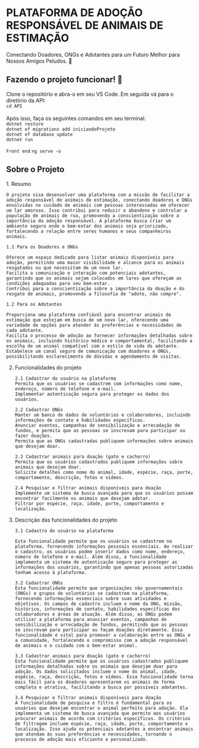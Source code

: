 <h1> PLATAFORMA DE ADOÇÃO RESPONSÁVEL DE ANIMAIS DE ESTIMAÇÃO </h1>

Conectando Doadores, ONGs e Adotantes para um Futuro Melhor para Nossos Amigos Peludos. 🐶

<h2>Fazendo o projeto funcionar! 🚀 </h2>
Clone o repositório e abra-o em seu VS Code. Em seguida vá para o diretório da API: <br>
<code>cd API </code>
<br> <br>
Após isso, faça os seguintes comandos em seu terminal: <br>
<code>dotnet restore</code> <br>
<code>dotnet ef migrations add iniciandoProjeto</code> <br>
<code>dotnet ef database update</code> <br>
<code>dotnet run</code>

<code>Front end</code>
<code>ng serve -o</code>

<h2>Sobre o Projeto</h2>
1.  Resumo

    O projeto visa desenvolver uma plataforma com a missão de facilitar a adoção responsável de animais de estimação, conectando doadores e ONGs envolvidas no cuidado de animais com pessoas interessadas em oferecer um lar amoroso. Isso contribui para reduzir o abandono e controlar a população de animais de rua, promovendo a conscientização sobre a importância da adoção responsável. A plataforma busca criar um ambiente seguro onde o bem-estar dos animais seja priorizado, fortalecendo a relação entre seres humanos e seus companheiros animais.

    1.1 Para os Doadores e ONGs
    
    Oferece um espaço dedicado para listar animais disponíveis para adoção, permitindo uma maior visibilidade e alcance para os animais resgatados ou que necessitam de um novo lar.
    Facilita a comunicação e interação com potenciais adotantes, garantindo que os animais sejam colocados em lares que ofereçam as condições adequadas para seu bem-estar.
    Contribui para a conscientização sobre a importância da doação e do resgate de animais, promovendo a filosofia de "adote, não compre".

    1.2 Para os Adotantes
    
    Proporciona uma plataforma confiável para encontrar animais de estimação que estejam em busca de um novo lar, oferecendo uma variedade de opções para atender às preferências e necessidades de cada adotante.
    Facilita o processo de adoção ao fornecer informações detalhadas sobre os animais, incluindo histórico médico e comportamental, facilitando a escolha de um animal compatível com o estilo de vida do adotante.
    Estabelece um canal seguro de comunicação com doadores e ONGs, possibilitando esclarecimento de dúvidas e agendamento de visitas.

2.  Funcionalidades do projeto
        
        2.1 Cadastrar do usuário na plataforma
        Permita que os usuários se cadastrem com informações como nome, endereço, número de telefone e e-mail.
        Implementar autenticação segura para proteger os dados dos usuários.

        2.2 Cadastrar ONGs
        Manter um banco de dados de voluntários e colaboradores, incluindo informações de contato e habilidades específicas.
        Anunciar eventos, campanhas de sensibilização e arrecadação de fundos, e permita que as pessoas se inscrevam para participar ou fazer doações.
        Permita que as ONGs cadastradas publiquem informações sobre animais que desejam doar.

        2.3 Cadastrar animais para doação (gato e cachorro)
        Permita que os usuários cadastrados publiquem informações sobre animais que desejam doar.
        Solicite detalhes como nome do animal, idade, espécie, raça, porte, comportamento, descrição, fotos e vídeos.

        2.4 Pesquisar e filtrar animais disponíveis para doação
        Implemente um sistema de busca avançada para que os usuários possam encontrar facilmente os animais que desejam adotar.
        Filtrar por espécie, raça, idade, porte, comportamento e localização.

3.  Descrição das funcionalidades do projeto
   
        3.1 Cadastro do usuário na plataforma
    
        Esta funcionalidade permite que os usuários se cadastrem na plataforma, fornecendo informações pessoais essenciais. Ao realizar o cadastro, os usuários podem inserir dados como nome, endereço, número de telefone e e-mail. Além disso, a funcionalidade implementa um sistema de autenticação seguro para proteger as informações dos usuários, garantindo que apenas pessoas autorizadas tenham acesso à plataforma.

        3.2 Cadastrar ONGs
        Esta funcionalidade permite que organizações não governamentais (ONGs) e grupos de voluntários se cadastrem na plataforma, fornecendo informações essenciais sobre suas atividades e objetivos. Os campos de cadastro incluem o nome da ONG, missão, histórico, informações de contato, habilidades específicas dos colaboradores e áreas de atuação. Além disso, as ONGs podem utilizar a plataforma para anunciar eventos, campanhas de sensibilização e arrecadação de fundos, permitindo que as pessoas se inscrevam para participar ou façam doações diretamente. Essa funcionalidade é vital para promover a colaboração entre as ONGs e a comunidade, fortalecendo o compromisso com a adoção responsável de animais e o cuidado com o bem-estar animal.

        3.3 Cadastrar animais para doação (gato e cachorro)
        Esta funcionalidade permite que os usuários cadastrados publiquem informações detalhadas sobre os animais que desejam doar para adoção. Os dados solicitados incluem o nome do animal, idade, espécie, raça, descrição, fotos e vídeos. Essa funcionalidade torna mais fácil para os doadores apresentarem os animais de forma completa e atrativa, facilitando a busca por possíveis adotantes.
    
        3.4 Pesquisar e filtrar animais disponíveis para doação
        A funcionalidade de pesquisa e filtro é fundamental para os usuários que desejam encontrar o animal perfeito para adoção. Ela implementa um sistema de busca avançada que permite aos usuários procurar animais de acordo com critérios específicos. Os critérios de filtragem incluem espécie, raça, idade, porte, comportamento e localização. Isso ajuda os potenciais adotantes a encontrar animais que atendam às suas preferências e necessidades, tornando o processo de adoção mais eficiente e personalizado.

